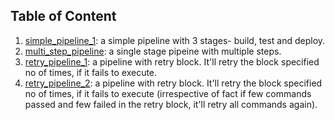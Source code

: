 ## Table of Content

1. [simple_pipeline_1](./simple_pipeline_1): a simple pipeline with 3 stages- build, test and deploy.
2. [multi_step_pipeline](./multi_step_pipeline): a single stage pipeine with multiple steps.
3. [retry_pipeline_1](./retry_pipeline_1): a pipeline with retry block. It'll retry the block specified no of times, if it fails to execute.
4. [retry_pipeline_2](./retry_pipeline_2): a pipeline with retry block. It'll retry the block specified no of times, if it fails to execute (irrespective of fact if few commands passed and few failed in the retry block, it'll retry all commands again).

